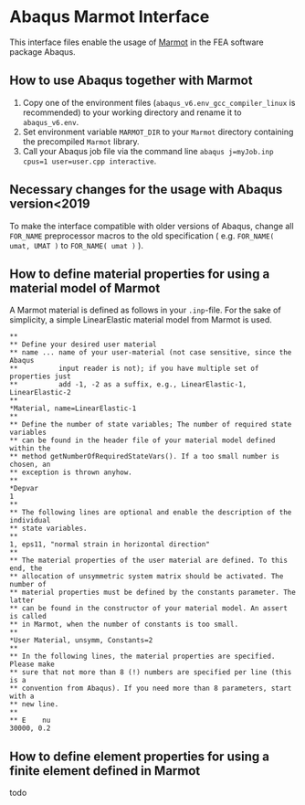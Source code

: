 # Abaqus Marmot Interface

This interface files enable the usage of [Marmot](https://github.com/MAteRialMOdelingToolbox/marmot) in the FEA software package Abaqus.


## How to use Abaqus together with Marmot

1. Copy one of the environment files (```abaqus_v6.env_gcc_compiler_linux``` is recommended) to your working directory and rename it to ```abaqus_v6.env```.
2. Set environment variable ```MARMOT_DIR``` to your ```Marmot``` directory containing the precompiled ```Marmot``` library.
3. Call your Abaqus job file via the command line ```abaqus j=myJob.inp cpus=1 user=user.cpp interactive```. 

## Necessary changes for the usage with Abaqus version<2019

To make the interface compatible with older versions of Abaqus, change all ```FOR_NAME``` preprocessor macros to the old specification ( e.g. ```FOR_NAME( umat, UMAT )``` to ```FOR_NAME( umat )``` ).

## How to define material properties for using a material model of Marmot

A Marmot material is defined as follows in your ```.inp```-file. For the sake of simplicity, a simple LinearElastic material model from Marmot is used.

```abaqus
** 
** Define your desired user material
** name ... name of your user-material (not case sensitive, since the Abaqus 
**          input reader is not); if you have multiple set of properties just
**          add -1, -2 as a suffix, e.g., LinearElastic-1, LinearElastic-2
** 
*Material, name=LinearElastic-1
** 
** Define the number of state variables; The number of required state variables 
** can be found in the header file of your material model defined within the 
** method getNumberOfRequiredStateVars(). If a too small number is chosen, an 
** exception is thrown anyhow.
** 
*Depvar
1
** 
** The following lines are optional and enable the description of the individual
** state variables.
** 
1, eps11, "normal strain in horizontal direction"
** 
** The material properties of the user material are defined. To this end, the 
** allocation of unsymmetric system matrix should be activated. The number of
** material properties must be defined by the constants parameter. The latter 
** can be found in the constructor of your material model. An assert is called
** in Marmot, when the number of constants is too small.
**
*User Material, unsymm, Constants=2
** 
** In the following lines, the material properties are specified. Please make 
** sure that not more than 8 (!) numbers are specified per line (this is a 
** convention from Abaqus). If you need more than 8 parameters, start with a
** new line.
**
** E    nu
30000, 0.2
```

## How to define element properties for using a finite element defined in Marmot

todo


